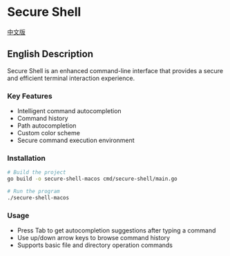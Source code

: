 # Secure Shell

[中文版](README.md)

## English Description

Secure Shell is an enhanced command-line interface that provides a secure and efficient terminal interaction experience.

### Key Features
- Intelligent command autocompletion
- Command history
- Path autocompletion
- Custom color scheme
- Secure command execution environment

### Installation

```bash
# Build the project
go build -o secure-shell-macos cmd/secure-shell/main.go

# Run the program
./secure-shell-macos
```

### Usage
- Press Tab to get autocompletion suggestions after typing a command
- Use up/down arrow keys to browse command history
- Supports basic file and directory operation commands